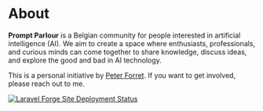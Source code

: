 # About

**Prompt Parlour** is a Belgian community for people interested in artificial intelligence (AI). We aim to create a space where enthusiasts, professionals, and curious minds can come together to share knowledge, discuss ideas, and explore the good and bad in AI technology.

This is a personal initiative by [Peter Forret](https://www.forret.com). If you want to get involved, please reach out to me.

[![Laravel Forge Site Deployment Status](https://img.shields.io/endpoint?url=https%3A%2F%2Fforge.laravel.com%2Fsite-badges%2F78c683ce-8218-44ca-afb1-7ed9fb5bf173%3Fdate%3D1%26label%3D1&style=flat)](https://forge.laravel.com/servers/664903/sites/2840278)
